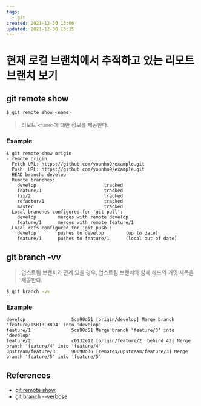 ```yaml
---
tags:
  - git
created: 2021-12-30 13:06
updated: 2021-12-30 13:15
---
```


# 현재 로컬 브랜치에서 추적하고 있는 리모트 브랜치 보기

## git remote show

```sh
$ git remote show <name>
```

> 리모트 `<name>`에 대한 정보를 제공한다.

### Example

```
$ git remote show origin
- remote origin
  Fetch URL: https://github.com/younho9/example.git
  Push  URL: https://github.com/younho9/example.git
  HEAD branch: develop
  Remote branches:
    develop                         tracked
    feature/1                       tracked
    fix/2                           tracked
    refactor/1                      tracked
    master                          tracked
  Local branches configured for 'git pull':
    develop        merges with remote develop
    feature/1      merges with remote feature/1
  Local refs configured for 'git push':
    develop        pushes to develop        (up to date)
    feature/1      pushes to feature/1      (local out of date)
```

## git branch -vv

> 업스트림 브랜치와 관계 있을 경우, 업스트림 브랜치와 함께 헤드의 커밋 제목을 제공한다.

```sh
$ git branch -vv
```

### Example

```
develop                 5ca90d51 [origin/develop] Merge branch 'feature/ISRIR-3894' into 'develop'
feature/1               5ca90d51 Merge branch 'feature/3' into 'develop'
feature/2               c0132e12 [origin/feature/2: behind 42] Merge branch 'feature/4' into 'feature/4'
upstream/feature/3      90090d36 [remotes/upstream/feature/3] Merge branch 'feature/5' into 'feature/5'
```

## References

- [git remote show](https://git-scm.com/docs/git-remote#Documentation/git-remote.txt-emshowem)
- [git branch --verbose](https://git-scm.com/docs/git-branch#Documentation/git-branch.txt---verbose)
